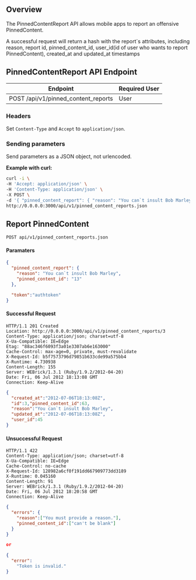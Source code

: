 ## Overview

The PinnedContentReport API allows mobile apps to report an offensive PinnedContent.

A successful request will return a hash with the report`s attributes, including
reason, report id, pinned_content_id, user_id(id of user who wants to report PinnedContent),
 created_at and updated_at timestamps

## PinnedContentReport API Endpoint

<table>
  <thead>
    <tr>
      <th>Endpoint</th>
      <th>Required User</th>
    </tr>
  </thead>
  <tbody>
    <tr>
      <td>POST /api/v1/pinned_content_reports</td>
      <td>User</td>
    </tr>
  </tbody>
</table>

### Headers

Set ``Content-Type`` and ``Accept`` to ``application/json``.

### Sending parameters

Send parameters as a JSON object, not urlencoded.

**Example with curl:**

```bash
curl -i \
-H 'Accept: application/json' \
-H 'Content-Type: application/json' \
-X POST \
-d '{ "pinned_content_report": { "reason": "You can`t insult Bob Marley", "pinned_content_id": "13" }, "token":"authtoken" }' \
http://0.0.0.0:3000/api/v1/pinned_content_reports.json
```
## Report PinnedContent

``POST api/v1/pinned_content_reports.json``

#### Paramaters

```json
{
  "pinned_content_report": {
    "reason": "You can`t insult Bob Marley",
    "pinned_content_id": "13"
  },

  "token":"authtoken"
}
```

#### Successful Request
```
HTTP/1.1 201 Created 
Location: http://0.0.0.0:3000/api/v1/pinned_content_reports/3
Content-Type: application/json; charset=utf-8
X-Ua-Compatible: IE=Edge
Etag: "88ac346f6093f3a01e3307ab6e163000"
Cache-Control: max-age=0, private, must-revalidate
X-Request-Id: b5f7573796d79851b633cde99a575bb4
X-Runtime: 4.730938
Content-Length: 155
Server: WEBrick/1.3.1 (Ruby/1.9.2/2012-04-20)
Date: Fri, 06 Jul 2012 18:13:08 GMT
Connection: Keep-Alive
```

```json
{
  "created_at":"2012-07-06T18:13:08Z",
  "id":3,"pinned_content_id":63,
  "reason":"You can`t insult Bob Marley",
  "updated_at":"2012-07-06T18:13:08Z",
  "user_id":45
}
```

#### Unsuccessful Request
```
HTTP/1.1 422  
Content-Type: application/json; charset=utf-8
X-Ua-Compatible: IE=Edge
Cache-Control: no-cache
X-Request-Id: 128982a6cf0f191dd667909773dd3189
X-Runtime: 0.045160
Content-Length: 91
Server: WEBrick/1.3.1 (Ruby/1.9.2/2012-04-20)
Date: Fri, 06 Jul 2012 18:20:58 GMT
Connection: Keep-Alive
```

```json
{
  "errors": {
    "reason":["You must provide a reason."],
    "pinned_content_id":["can't be blank"]
  }
}

or

{
  "error": 
    "Token is invalid."
} 
```
